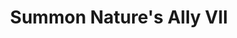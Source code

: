 ---
title: "Summon Nature's Ally VII"

spell:
  schools:
    - name:        "Conjuration"
      subschools:  ["Summoning"]
      descriptors: []
  classes:
    - name:  "Druid"
      abbr:  "Drd"
      level: 7
  effect:             "One or more creatures, no two of which can be more than 30 ft. apart"
  description:        |
    This spell functions like summon nature's ally I, except that you can summon one 7th-level creature, {% die_roll 1 3 0 %} 6th-level creatures of the same kind, or {% die_roll 1 4 1 %} lower-level creatures of the same kind.

    When you use a summoning spell to summon an air, chaotic, earth, evil, fire, good, lawful, or water creature, it is a spell of that type.

    |---
    | Summoned Creature
    |-
    | Arrowhawk, elder
    | Dire tiger
    | Elemental, greater (any)
    | Djinni (genie) [NG]
    | Invisible stalker
    | Pixie<sup>2</sup> (sprite) [NG; with sleep arrows]
    | Squid, giant<sup>1</sup> (animal)
    | Triceratops (dinosaur)
    | Tyrannosaurus (dinosaur)
    | Whale, cachalot<sup>1</sup> (animal)
    | Xorn, elder
    |===
    | <sup>1</sup> May be summoned only into an aquatic or watery environment.<br><sup>2</sup> Can't cast irresistible dance
    {: .table .table-bordered .table-hover }
---